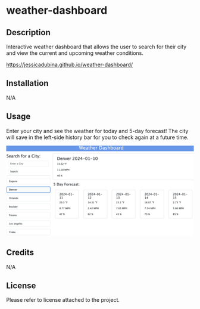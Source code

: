 # weather-dashboard

## Description
Interactive weather dashboard that allows the user to search for their city and view the current and upcoming weather conditions.

https://jessicadubina.github.io/weather-dashboard/

## Installation
N/A

## Usage
Enter your city and see the weather for today and 5-day forecast! The city will save in the left-side history bar for you to check again at a future time.

![image of a city forecast](./assets/screen-shot-working-app.png)

## Credits
N/A

## License
Please refer to license attached to the project.
